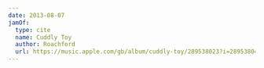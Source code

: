 ```yaml
---
date: 2013-08-07
jamOf:
  type: cite
  name: Cuddly Toy
  author: Roachford
  url: https://music.apple.com/gb/album/cuddly-toy/289538023?i=289538042
---
```


